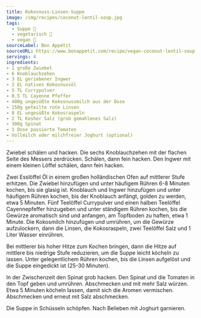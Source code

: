 ```yaml
---
title: Kokosnuss-Linsen-Suppe
image: /img/recipes/coconut-lentil-soup.jpg
tags:
  - Suppe 🥣
  - vegetarisch 🌿
  - vegan 🌱
sourceLabel: Bon Appétit
sourceURL: https://www.bonappetit.com/recipe/vegan-coconut-lentil-soup
servings: 4
ingredients:
- 1 große Zwiebel
- 6 Knoblauchzehen
- 3 EL geriebener Ingwer
- 2 EL natives Kokosnussöl
- 5 TL Currypulver
- 0.5 TL Cayenne Pfeffer
- 400g ungesüßte Kokosnussmilch aus der Dose
- 150g geteilte rote Linsen
- 8 EL ungesüßte Kokosraspeln
- 2 TL Kosher Salz (grob gemahlenes Salz)
- 300g Spinat
- 1 Dose passierte Tomaten
- Vollmilch oder milchfreier Joghurt (optional)
---
```



Zwiebel schälen und hacken. Die sechs Knoblauchzehen mit der flachen Seite des Messers zerdrücken. 
Schälen, dann fein hacken. Den Ingwer mit einem kleinen Löffel schälen, dann fein hacken.

Zwei Esslöffel Öl in einem großen holländischen Ofen auf mittlerer Stufe erhitzen. 
Die Zwiebel hinzufügen und unter häufigem Rühren 6-8 Minuten kochen, bis sie glasig ist. 
Knoblauch und Ingwer hinzufügen und unter häufigem Rühren kochen, bis der Knoblauch anfängt, 
golden zu werden, etwa 5 Minuten. Fünf Teelöffel Currypulver und einen halben Teelöffel Cayennepfeffer 
hinzugeben und unter ständigem Rühren kochen, bis die Gewürze aromatisch sind und anfangen, 
am Topfboden zu haften, etwa 1 Minute. Die Kokosmilch hinzufügen und umrühren, um die Gewürze aufzulockern, 
dann die Linsen, die Kokosraspeln, zwei Teelöffel Salz und 1 Liter Wasser einrühren.

Bei mittlerer bis hoher Hitze zum Kochen bringen, dann die Hitze auf mittlere bis niedrige Stufe reduzieren, 
um die Suppe leicht köcheln zu lassen. Unter gelegentlichem Rühren kochen, bis die Linsen aufgelöst 
und die Suppe eingedickt ist (25-30 Minuten).

In der Zwischenzeit den Spinat grob hacken. Den Spinat und die Tomaten in den Topf geben und umrühren. 
Abschmecken und mit mehr Salz würzen. Etwa 5 Minuten köcheln lassen, damit sich die Aromen vermischen. 
Abschmecken und erneut mit Salz abschmecken.

Die Suppe in Schüsseln schöpfen. Nach Belieben mit Joghurt garnieren.
